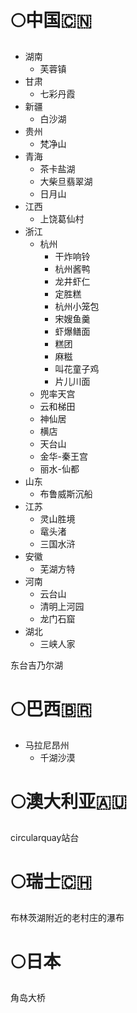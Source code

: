 # 🌕中国🇨🇳
- 湖南
	- 芙蓉镇
- 甘肃
	- 七彩丹霞
- 新疆
	- 白沙湖
- 贵州
	- 梵净山
- 青海
	- 茶卡盐湖
	- 大柴旦翡翠湖
	- 日月山
- 江西
	- 上饶葛仙村
- 浙江
	- 杭州
		- 干炸响铃
		- 杭州酱鸭
		- 龙井虾仁
		- 定胜糕
		- 杭州小笼包
		- 宋嫂鱼羹
		- 虾爆鳝面
		- 糕团
		- 麻糍
		- 叫花童子鸡
		- 片儿川面
	- 兜率天宫
	- 云和梯田
	- 神仙居
	- 横店
	- 天台山
	- 金华-秦王宫
	- 丽水-仙都
- 山东
	- 布鲁威斯沉船
- 江苏
	- 灵山胜境
	- 鼋头渚
	- 三国水浒
- 安徽
	- 芜湖方特
- 河南
	- 云台山
	- 清明上河园
	- 龙门石窟
- 湖北
	- 三峡人家

东台吉乃尔湖
# 🌕巴西🇧🇷
- 马拉尼昂州
	- 千湖沙漠
# 🌕澳大利亚🇦🇺
circularquay站台
# 🌕瑞士🇨🇭
布林茨湖附近的老村庄的瀑布
# 🌕日本
角岛大桥




